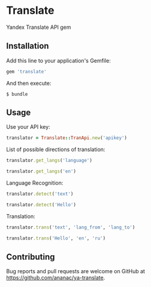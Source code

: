 # Translate

Yandex Translate API gem

## Installation

Add this line to your application's Gemfile:

```ruby
gem 'translate'
```

And then execute:

    $ bundle

## Usage

Use your API key:
```ruby
translator = Translate::TranApi.new('apikey')
```
List of possible directions of translation:
```ruby
translator.get_langs('language')
```
```ruby
translator.get_langs('en')
```
Language Recognition:
```ruby
translator.detect('text')
```
```ruby
translator.detect('Hello')
```
Translation:
```ruby
translator.trans('text', 'lang_from', 'lang_to')
```
```ruby
translator.trans('Hello', 'en', 'ru')
```


## Contributing

Bug reports and pull requests are welcome on GitHub at https://github.com/ananac/ya-translate.

